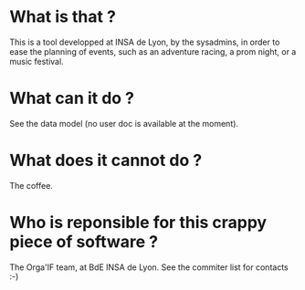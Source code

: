 What is that ?
==============
This is a tool developped at INSA de Lyon, by the sysadmins, in order to ease the planning of events, such as an adventure racing, a prom night, or a music festival.

What can it do ?
================
See the data model (no user doc is available at the moment).

What does it cannot do ?
========================
The coffee.

Who is reponsible for this crappy piece of software ?
=====================================================
The Orga'IF team, at BdE INSA de Lyon. See the commiter list for contacts :-)
